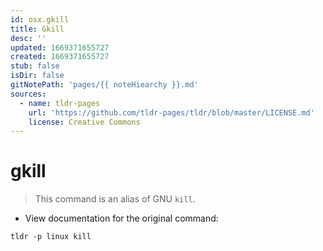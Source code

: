 ```yaml
---
id: osx.gkill
title: Gkill
desc: ''
updated: 1669371655727
created: 1669371655727
stub: false
isDir: false
gitNotePath: 'pages/{{ noteHiearchy }}.md'
sources:
  - name: tldr-pages
    url: 'https://github.com/tldr-pages/tldr/blob/master/LICENSE.md'
    license: Creative Commons
---
```

# gkill

> This command is an alias of GNU `kill`.

- View documentation for the original command:

`tldr -p linux kill`

